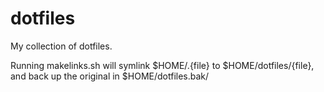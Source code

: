 dotfiles
========

My collection of dotfiles.

Running makelinks.sh will symlink $HOME/.{file} to $HOME/dotfiles/{file}, and back up the original in $HOME/dotfiles.bak/
